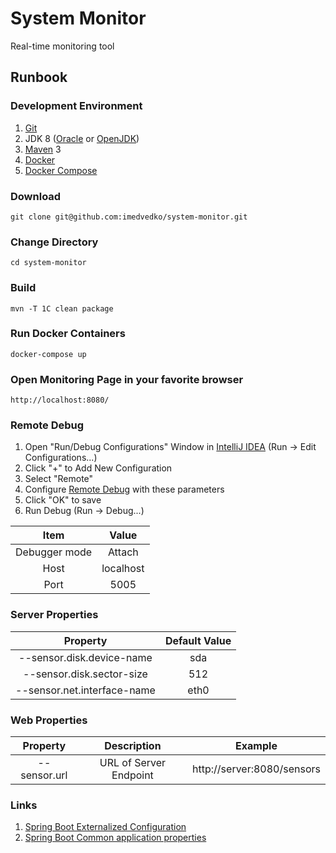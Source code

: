 # System Monitor
Real-time monitoring tool

## Runbook
### Development Environment
1. [Git](https://git-scm.com/book/en/v2/Getting-Started-Installing-Git)
2. JDK 8 ([Oracle](http://www.oracle.com/technetwork/java/javase/downloads/index.html) or [OpenJDK](http://openjdk.java.net/install/))
3. [Maven](https://maven.apache.org/download.cgi) 3
4. [Docker](https://docs.docker.com/install/)
5. [Docker Compose](https://docs.docker.com/compose/install/)
### Download
    git clone git@github.com:imedvedko/system-monitor.git
### Change Directory
    cd system-monitor
### Build
    mvn -T 1C clean package
### Run Docker Containers
    docker-compose up
### Open Monitoring Page in your favorite browser
    http://localhost:8080/
### Remote Debug
1. Open "Run/Debug Configurations" Window in [IntelliJ IDEA](https://www.jetbrains.com/idea/) (Run -> Edit Configurations...)
2. Click "+" to Add New Configuration
3. Select "Remote"
4. Configure [Remote Debug](https://www.jetbrains.com/help/idea/run-debug-configuration-remote-debug.html) with these parameters
5. Click "OK" to save
6. Run Debug (Run -> Debug...)

|     Item      |   Value   |
|:-------------:|:---------:|
| Debugger mode |  Attach   |
|     Host      | localhost |
|     Port      |   5005    |

### Server Properties
|          Property           | Default Value |
|:---------------------------:|:-------------:|
|  --sensor.disk.device-name  |     sda       |
|  --sensor.disk.sector-size  |     512       |
| --sensor.net.interface-name |     eth0      |

### Web Properties
|   Property   |      Description       |          Example           |
|:------------:|:----------------------:|:--------------------------:|
| --sensor.url | URL of Server Endpoint | http://server:8080/sensors |

### Links
1. [Spring Boot Externalized Configuration](http://docs.spring.io/spring-boot/docs/current/reference/html/boot-features-external-config.html)
2. [Spring Boot Common application properties](http://docs.spring.io/spring-boot/docs/current/reference/html/common-application-properties.html)
